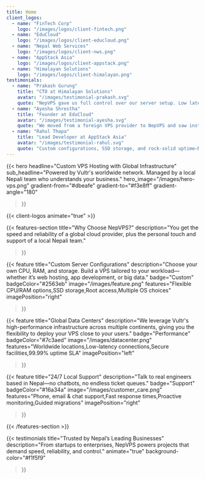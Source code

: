 ```yaml
---
title: Home
client_logos:
  - name: "FinTech Corp"
    logo: "/images/logos/client-fintech.png"
  - name: "EduCloud"
    logo: "/images/logos/client-educloud.png"
  - name: "Nepal Web Services"
    logo: "/images/logos/client-nws.png"
  - name: "AppStack Asia"
    logo: "/images/logos/client-appstack.png"
  - name: "Himalayan Solutions"
    logo: "/images/logos/client-himalayan.png"
testimonials:
  - name: "Prakash Gurung"
    title: "CTO at Himalayan Solutions"
    avatar: "/images/testimonial-prakash.svg"
    quote: "NepVPS gave us full control over our server setup. Low latency, 24/7 support, and transparent pricing make them our go-to VPS provider."
  - name: "Ayesha Shrestha"
    title: "Founder at EduCloud"
    avatar: "/images/testimonial-ayesha.svg"
    quote: "We moved from a foreign VPS provider to NepVPS and saw instant improvements in speed and uptime. The local support team understands our needs perfectly."
  - name: "Rahul Thapa"
    title: "Lead Developer at AppStack Asia"
    avatar: "/images/testimonial-rahul.svg"
    quote: "Custom configurations, SSD storage, and rock-solid uptime—NepVPS is exactly what developers in Nepal have been waiting for."
---
```


{{< hero
    headline="Custom VPS Hosting with Global Infrastructure"
    sub_headline="Powered by Vultr's worldwide network. Managed by a local Nepali team who understands your business."
    hero_image="/images/hero-vps.png"
    gradient-from="#dbeafe"
    gradient-to="#f3e8ff"
    gradient-angle="180"
>}}

{{< client-logos animate="true" >}}

{{< features-section
    title="Why Choose NepVPS?"
    description="You get the speed and reliability of a global cloud provider, plus the personal touch and support of a local Nepali team."
>}}

{{< feature
    title="Custom Server Configurations"
    description="Choose your own CPU, RAM, and storage. Build a VPS tailored to your workload—whether it’s web hosting, app development, or big data."
    badge="Custom"
    badgeColor="#2563eb"
    image="/images/feature.png"
    features="Flexible CPU/RAM options,SSD storage,Root access,Multiple OS choices"
    imagePosition="right"
>}}

{{< feature
    title="Global Data Centers"
    description="We leverage Vultr's high-performance infrastructure across multiple continents, giving you the flexibility to deploy your VPS close to your users."
    badge="Performance"
    badgeColor="#7c3aed"
    image="/images/datacenter.png"
    features="Worldwide locations,Low-latency connections,Secure facilities,99.99% uptime SLA"
    imagePosition="left"
>}}

{{< feature
    title="24/7 Local Support"
    description="Talk to real engineers based in Nepal—no chatbots, no endless ticket queues."
    badge="Support"
    badgeColor="#16a34a"
    image="/images/customer_care.png"
    features="Phone, email & chat support,Fast response times,Proactive monitoring,Guided migrations"
    imagePosition="right"
>}}

{{< /features-section >}}

{{< testimonials
    title="Trusted by Nepal’s Leading Businesses"
    description="From startups to enterprises, NepVPS powers projects that demand speed, reliability, and control."
    animate="true"
    background-color="#f1f5f9"
>}}
